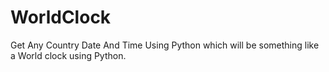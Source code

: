 # WorldClock
Get Any Country Date And Time Using Python which will be something like a World clock using Python.
